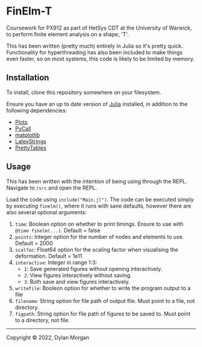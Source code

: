 # FinElm-T
Coursework for PX912 as part of HetSys CDT at the University of Warwick, to perform finite element analysis on a shape, 'T'.

This has been written (pretty much) entirely in Julia so it's pretty quick. Functionality for hyperthreading has also been included to make things even faster, so on most systems, this code is likely to be limited by memory.

## Installation 
To install, clone this repository somewhere on your filesystem.

Ensure you have an up to date version of [Julia](https://julialang.org/downloads/) installed, in addition to the following dependencies:
- [Plots](https://docs.juliaplots.org/stable/install/)
- [PyCall](https://docs.juliahub.com/PyCall/GkzkC/1.92.0/)
- [matplotlib](https://matplotlib.org/stable/users/installing/index.html)
- [LatexStrings](https://docs.juliahub.com/LaTeXStrings/H4HGh/1.2.0/)
- [PrettyTables](https://ronisbr.github.io/PrettyTables.jl/stable/)

## Usage
This has been written with the intention of being using through the REPL. Navigate to `/src` and open the REPL.

Load the code using `include("Main.jl")`. The code can be executed simply by executing `finelm()`, where it runs with sane defaults, however there are also several optional arguments:

1. `time`: Boolean option on whether to print timings. Ensure to use with `@time finelm(...)`. Default = false
2. `points`: Integer option for the number of nodes and elements to use. Default = 2000
3. `scalfac`: Float64 option for the scaling factor when visualising the deformation. Default = 1e11
4. `interactive`: Integer in range 1:3:
	- `1`: Save generated figures without opening interactively. 
	- `2`: View figures interactively without saving. 
	- `3`: Both save and view figures interactively. 
5. `writefile`: Booleon option for whether to write the program output to a file 
6. `filename`: String option for file path of output file. Must point to a file, not directory. 
7. `figpath`: String option for file path of figures to be saved to. Must point to a directory, not file. 

***
Copyright © 2022, Dylan Morgan
